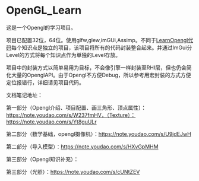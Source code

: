 # OpenGL_Learn

这是一个Opengl的学习项目。

项目已配置32位，64位。使用glfw,glew,imGUi,Assimp。不同于[LearnOpengl代码](https://github.com/JoeyDeVries/LearnOpenGL)每个知识点是独立的项目，该项目将所有的代码封装整合起来。并通过ImGui分Level的方式将每个知识点作为单独的Level存放。

项目中的封装方式以简单易用为目标，不会像引擎一样封装至RHI层，但也仍会简化大量的OpenglAPI。由于Opengl不方便Debug，所以参考用宏封装的方式方便定位报错行，详细请见项目代码。

文档笔记地址：

第一部分（Opengl介绍、项目配置、画三角形、顶点属性）：https://note.youdao.com/s/W237fmHV，（Texture）：https://note.youdao.com/s/Yt8guULr

第二部分（数学基础，opengl摄像机）：https://note.youdao.com/s/U9jdEJwH

第二部分（导入模型）：https://note.youdao.com/s/HXvGpMHM

第三部分（Opengl知识补充）：

第三部分（光照）：https://note.youdao.com/s/cUNtZEV

